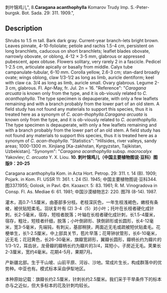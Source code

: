 刺叶锦鸡儿",
8.**Caragana acanthophylla** Komarov Trudy Imp. S.-Peter-burgsk. Bot. Sada. 29: 311. 1909.",

## Description
Shrubs to 1.5 m tall. Bark dark gray. Current-year branch-lets bright brown. Leaves pinnate, 4-10-foliolate; petiole and rachis 1.5-4 cm, persistent on long branchlets, caducous on short branchlets; leaflet blades obovate, narrowly obovate, or oblong, 4-12 × 3-5 mm, glabrous or appressed pubescent, apex obtuse. Flowers solitary, very rarely 2 in a fascicle. Pedicel 1-2.5 cm, articulate apically or basally from middle. Calyx tube campanulate-tubular, 6-10 mm. Corolla yellow, 2.6-3 cm; stan-dard broadly ovate; wings oblong, claw 1/3-1/2 as long as limb, auricle dentiform; keel with claw ca. 3/4 as long as limb, auricle small. Ovary glabrous. Legume 2-3 cm, glabrous. Fl. Apr-May, fr. Jul. 2*n* = 16.
  "Reference": "*Caragana arcuata* is known only from the type, and it is ob-viously related to *C. acanthophylla*. The type specimen is depauperate, with only a few leaflets remaining and with a branch probably from the lower part of an old stem. A field study has not found any materials to support this species, thus it is treated here as a synonym of *C. acan-thophylla*.*Caragana arcuata* is known only from the type, and it is ob-viously related to *C. acanthophylla*. The type specimen is depauperate, with only a few leaflets remaining and with a branch probably from the lower part of an old stem. A field study has not found any materials to support this species, thus it is treated here as a synonym of *C. acan-thophylla*.
  "Statistics": "Hillsides, river valleys, sandy areas; 1000-1300 m. Xinjiang [Ka-zakhstan, Kyrgyzstan, Tajikistan, Uzbekistan].
  "Synonym": "*Caragana acanthophylla* subsp. *macrocalyx* Yakovlev; *C. arcuata* Y. X. Liou.
**10. 刺叶锦鸡儿（中国主要植物图说·豆科）图版9：20-25**

Caragana acanthophylla Kom. in Acta Hort. Petrop. 29: 311. t. 14 (B). 1909; Pojark. in Kom. Fl. USSR 11: 361. t. 24 (5). 1945; 中国主要植物图说·豆科344. 图337.1955; Golosk, in Pavl. Φπ. Казахст. 5: 83. 1961; R. M. Vinogradova in Consp. Fl. As. Mediae 6: 61. 1981; 中国沙漠植物志2: 220. 图78 (8-14). 1987.

灌木，高0.7-1.5厘米，由基部多分枝。老枝深灰色，一年生枝浅褐色，嫩枝有条棱，被伏贴短柔毛。羽状复叶有 (2) 3-4（5）对小叶；托叶在长枝者硬化成针刺，长2-5毫米，宿存，短枝者脱落；叶轴在长枝者硬化成针刺，长1.5-4厘米，宿存，粗壮，短枝者纤细，脱落；小叶倒卵形、狭倒卵形或长圆形，长4-12毫米，宽3-5毫米，先端钝，有刺尖，基部稍狭，两面近无毛或疏被短伏贴柔毛。花梗单生，长1-2.5厘米，中上部具关节，苞片早落；花萼钟状管形，长6-10毫米，近无毛；花冠黄色，长26-30毫米，旗瓣宽卵形，翼瓣长圆形，瓣柄长约为瓣片的1/3-1/2，耳齿状，龙骨瓣的瓣柄长约为瓣片的3/4，耳短小，子房近无毛。荚果长2-3厘米，宽约4毫米。花期4-5月，果期7月。

产新疆北部。生于干山坡、山前平原、河谷、沙地。常成片生长，构成群落中的优势种。中亚也有。模式标本采自伊犁地区。

本种原始记载：旗瓣长约2.5厘米，针刺长约2.5厘米。我们采于干旱条件下的标本亦与之近似，但大多标本的花及针刺均较长。
